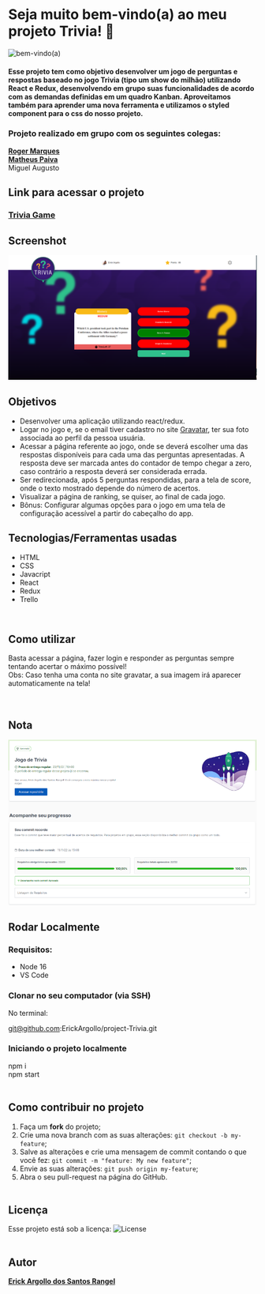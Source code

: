 # Seja muito bem-vindo(a) ao meu projeto Trivia! :rocket:
![bem-vindo(a)](https://github.com/ErickArgollo/project-Trivia/blob/main/69jg.gif)

#### <p>Esse projeto tem como objetivo desenvolver um jogo de perguntas e respostas baseado no jogo Trivia (tipo um show do milhão) utilizando React e Redux, desenvolvendo em grupo suas funcionalidades de acordo com as demandas definidas em um quadro Kanban. Aproveitamos também para aprender uma nova ferramenta e utilizamos o styled component para o css do nosso projeto.

### Projeto realizado em grupo com os seguintes colegas:
<b> <a href="https://www.linkedin.com/in/roger-marques-dev/"> Roger Marques</a> </b> <br>
<b> <a href="https://www.linkedin.com/in/matheus-paiva-13710686/"> Matheus Paiva</a> </b> <br>
Miguel Augusto

</p>

## Link para acessar o projeto
### <b> <a href="https://project-trivia-dolsrj5js-erickargollo.vercel.app/">Trivia Game</a> </b> <br>

## Screenshot
![ScreenShot](https://github.com/ErickArgollo/project-Trivia/blob/main/printTrivia.png)

## Objetivos
  * Desenvolver uma aplicação utilizando react/redux.
  * Logar no jogo e, se o email tiver cadastro no site <a href="https://pt.gravatar.com/">Gravatar</a>, ter sua foto associada ao perfil da pessoa usuária.
  * Acessar a página referente ao jogo, onde se deverá escolher uma das respostas disponíveis para cada uma das perguntas apresentadas. A resposta deve ser marcada antes do contador de tempo chegar a zero, caso contrário a resposta deverá ser considerada errada. 
  * Ser redirecionada, após 5 perguntas respondidas, para a tela de score, onde o texto mostrado depende do número de acertos.
  * Visualizar a página de ranking, se quiser, ao final de cada jogo.
  * Bônus: Configurar algumas opções para o jogo em uma tela de configuração acessível a partir do cabeçalho do app.

## Tecnologias/Ferramentas usadas
  * HTML
  * CSS
  * Javacript
  * React
  * Redux
  * Trello
  <br>

## Como utilizar
  Basta acessar a página, fazer login e responder as perguntas sempre tentando acertar o máximo possível! 
  <br>
  Obs: Caso tenha uma conta no site gravatar, a sua imagem irá aparecer automaticamente na tela! <br><br>
<br>

## Nota
![Screen](https://github.com/ErickArgollo/project-Trivia/blob/main/triviaGrade.png)

## Rodar Localmente
  ### Requisitos:
   * Node 16
   * VS Code
    
  ### Clonar no seu computador (via SSH)
  No terminal:
  
  git@github.com:ErickArgollo/project-Trivia.git
  

  ### Iniciando o projeto localmente
  npm i <br>
  npm start <br><br> 

## Como contribuir no projeto
  1. Faça um **fork** do projeto;
  2. Crie uma nova branch com as suas alterações: `git checkout -b my-feature`;
  3. Salve as alterações e crie uma mensagem de commit contando o que você fez: `git commit -m "feature: My new feature"`;
  4. Envie as suas alterações: `git push origin my-feature`;
  5. Abra o seu pull-request na página do GitHub.<br><br>

  ## Licença
  Esse projeto está sob a licença:
  <img alt="License" src="https://img.shields.io/badge/license-MIT-brightgreen"><br><br>
  
##  Autor
<a href="https://www.linkedin.com/in/erick-argollo/">
 <b>Erick Argollo dos Santos Rangel</b></a> <a href="https://www.linkedin.com/in/erick-argollo/"></a>

